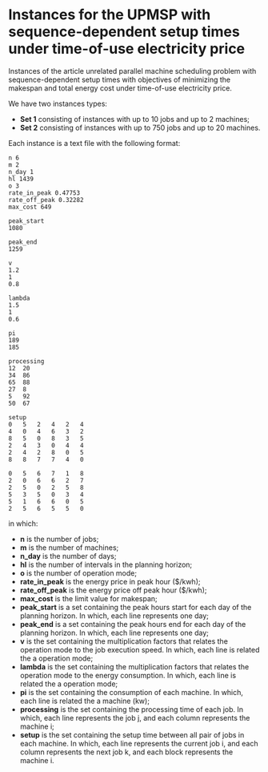 # Instances for the UPMSP with sequence-dependent setup times under time-of-use electricity price
Instances of the article unrelated parallel machine scheduling problem with sequence-dependent setup times with objectives of minimizing the makespan and total energy cost under time-of-use electricity price.

We have two instances types:
- **Set 1** consisting of instances with up to 10 jobs and up to 2 machines;
- **Set 2** consisting of instances with up to 750 jobs and up to 20 machines.

Each instance is a text file with the following format:

```
n 6
m 2
n_day 1
hl 1439
o 3
rate_in_peak 0.47753
rate_off_peak 0.32282
max_cost 649

peak_start
1080

peak_end
1259

v
1.2
1
0.8

lambda
1.5
1
0.6

pi
189
185

processing
12	20	
34	86	
65	88	
27	8	
5	92	
50	67	

setup
0	5	2	4	2	4	
4	0	4	6	3	2	
8	5	0	8	3	5	
2	4	3	0	4	4	
2	4	2	8	0	5	
8	8	7	7	4	0	

0	5	6	7	1	8	
2	0	6	6	2	7	
2	5	0	2	5	8	
5	3	5	0	3	4	
5	1	6	6	0	5	
2	5	6	5	5	0
```

in which:
- **n** is the number of jobs;
- **m** is the number of machines;
- **n_day** is the number of days;
- **hl** is the number of intervals in the planning horizon;
- **o** is the number of operation mode;
- **rate_in_peak** is the energy price in peak hour ($/kwh);
- **rate_off_peak** is the energy price off peak hour ($/kwh);
- **max_cost** is the limit value for makespan;
- **peak_start** is a set containing the peak hours start for each day of the planning horizon. In which, each line represents one day;
- **peak_end** is a set containing the peak hours end for each day of the planning horizon. In which, each line represents one day;
- **v** is the set containing the multiplication factors that relates the operation mode to the job execution speed. In which, each line is related the a operation mode;
- **lambda** is the set containing the multiplication factors that relates the operation mode to the energy consumption. In which, each line is related the a operation mode;
- **pi** is the set containing the consumption of each machine. In which, each line is related the a machine (kw);
- **processing** is the set containing the processing time of each job. In which, each line represents the job j, and each column represents the machine i;
- **setup** is the set containing the setup time between all pair of jobs in each machine. In which, each line represents the current job i, and each column represents the next job k, and each block represents the machine i.

